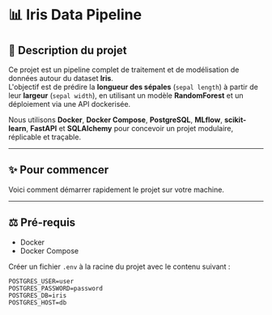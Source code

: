 # 📊 Iris Data Pipeline

## 📄 Description du projet

Ce projet est un pipeline complet de traitement et de modélisation de données autour du dataset **Iris**.  
L'objectif est de prédire la **longueur des sépales** (`sepal length`) à partir de leur **largeur** (`sepal width`), en utilisant un modèle **RandomForest** et un déploiement via une API dockerisée.

Nous utilisons **Docker**, **Docker Compose**, **PostgreSQL**, **MLflow**, **scikit-learn**, **FastAPI** et **SQLAlchemy** pour concevoir un projet modulaire, réplicable et traçable.

---

## ✨ Pour commencer

Voici comment démarrer rapidement le projet sur votre machine.

---

## ⚖️ Pré-requis

- Docker  
- Docker Compose  

Créer un fichier `.env` à la racine du projet avec le contenu suivant :

```env
POSTGRES_USER=user
POSTGRES_PASSWORD=password
POSTGRES_DB=iris
POSTGRES_HOST=db
